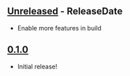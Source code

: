 <!-- next-header -->

## [Unreleased] - ReleaseDate

- Enable more features in build

## [0.1.0]

- Initial release!

<!-- next-url -->
[Unreleased]: https://github.com/jhbruhn/moonboot/compare/v0.1.0...HEAD
[0.1.0]: https://github.com/jhbruhn/moonboot/compare/v0.1.0...v1.1.0
